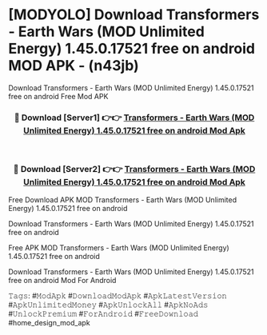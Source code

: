# [MODYOLO] Download Transformers - Earth Wars (MOD Unlimited Energy) 1.45.0.17521 free on android MOD APK - (n43jb)
Download Transformers - Earth Wars (MOD Unlimited Energy) 1.45.0.17521 free on android Free Mod APK

<div align="center">
<h3>🔴 Download [Server1] 👉👉 <a href="https://apk-comot.site?title=Transformers_-_Earth_Wars_(MOD_Unlimited_Energy)_1.45.0.17521_free_on_android">Transformers - Earth Wars (MOD Unlimited Energy) 1.45.0.17521 free on android Mod Apk</a></h3><br>

<h3>🔴 Download [Server2] 👉👉 <a href="https://apk-comot.site?title=Transformers_-_Earth_Wars_(MOD_Unlimited_Energy)_1.45.0.17521_free_on_android">Transformers - Earth Wars (MOD Unlimited Energy) 1.45.0.17521 free on android Mod Apk</a></h3>
</div>


Free Download APK MOD Transformers - Earth Wars (MOD Unlimited Energy) 1.45.0.17521 free on android

Download Transformers - Earth Wars (MOD Unlimited Energy) 1.45.0.17521 free on android 

Free APK MOD Transformers - Earth Wars (MOD Unlimited Energy) 1.45.0.17521 free on android 

Download Transformers - Earth Wars (MOD Unlimited Energy) 1.45.0.17521 free on android Mod For Android

𝚃𝚊𝚐𝚜: #𝙼𝚘𝚍𝙰𝚙𝚔 #𝙳𝚘𝚠𝚗𝚕𝚘𝚊𝚍𝙼𝚘𝚍𝙰𝚙𝚔 #𝙰𝚙𝚔𝙻𝚊𝚝𝚎𝚜𝚝𝚅𝚎𝚛𝚜𝚒𝚘𝚗 #𝙰𝚙𝚔𝚄𝚗𝚕𝚒𝚖𝚒𝚝𝚎𝚍𝙼𝚘𝚗𝚎𝚢 #𝙰𝚙𝚔𝚄𝚗𝚕𝚘𝚌𝚔𝙰𝚕𝚕 #𝙰𝚙𝚔𝙽𝚘𝙰𝚍𝚜 #𝚄𝚗𝚕𝚘𝚌𝚔𝙿𝚛𝚎𝚖𝚒𝚞𝚖 #𝙵𝚘𝚛𝙰𝚗𝚍𝚛𝚘𝚒𝚍 #𝙵𝚛𝚎𝚎𝙳𝚘𝚠𝚗𝚕𝚘𝚊𝚍 #home_design_mod_apk
